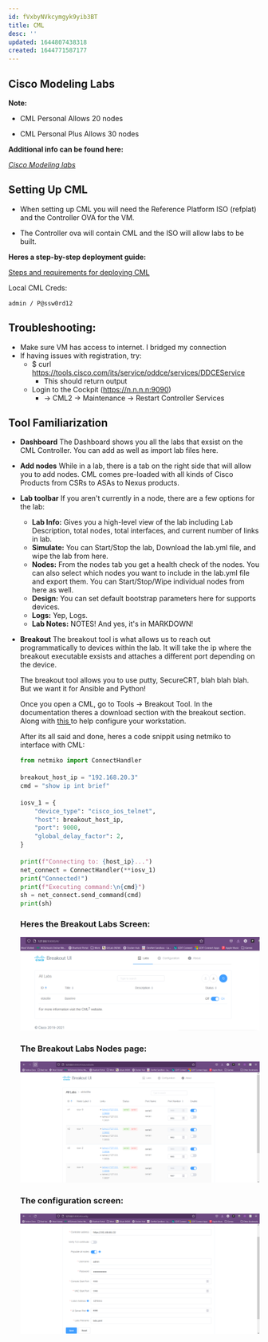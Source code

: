 ```yaml
---
id: fVxbyNVkcymgyk9yib3BT
title: CML
desc: ''
updated: 1644807438318
created: 1644771587177
---
```


## Cisco Modeling Labs
**Note:**
- CML Personal Allows 20 nodes

- CML Personal Plus Allows 30 nodes

**Additional info can be found here:**

[ _Cisco Modeling labs_ ](https://www.cisco.com/c/en/us/products/cloud-systems-management/modeling-labs/index.html)

## Setting Up CML

* When setting up CML you will need the Reference Platform ISO (refplat) and the Controller OVA for the VM.

* The Controller ova will contain CML and the ISO will allow labs to be built.

**Heres a step-by-step deployment guide:**

[ Steps and requirements for deploying CML ](https://developer.cisco.com/docs/modeling-labs/#!deploying-the-ova-file-on-vmware-workstation-fusion)

Local CML Creds:
```text
admin / P@ssw0rd12
```

## Troubleshooting:
- Make sure VM has access to internet. I bridged my connection
- If having issues with registration, try:
    - $ curl https://tools.cisco.com/its/service/oddce/services/DDCEService
        - This should return output
    - Login to the Cockpit (https://n.n.n.n:9090)
        - -> CML2 -> Maintenance -> Restart Controller Services 
    
## Tool Familiarization

- **Dashboard**
    The Dashboard shows you all the labs that exsist on the CML Controller. You can add as well as import lab files here.

- **Add nodes**
    While in a lab, there is a tab on the right side that will allow you to add nodes. CML comes pre-loaded with all kinds of Cisco Products from CSRs to ASAs to Nexus products.

- **Lab toolbar**
    If you aren't currently in a node, there are a few options for the lab:
    - **Lab Info:** Gives you a high-level view of the lab including Lab Description, total nodes, total interfaces, and current number of links in lab.
    - **Simulate:** You can Start/Stop the lab, Download the lab.yml file, and wipe the lab from here.
    - **Nodes:** From the nodes tab you get a health check of the nodes. You can also select which nodes you want to include in the lab.yml file and export them. You can Start/Stop/Wipe individual nodes from here as well.
    - **Design:** You can set default bootstrap parameters here for supports devices.
    - **Logs:** Yep, Logs.
    - **Lab Notes:** NOTES! And yes, it's in MARKDOWN!

- **Breakout**
    The breakout tool is what allows us to reach out programmatically to devices within the lab. It will take the ip where the breakout executable exsists and attaches a different port depending on the device.
    
    The breakout tool allows you to use putty, SecureCRT, blah blah blah. But we want it for Ansible and Python!

    Once you open a CML, go to Tools -> Breakout Tool. In the documentation theres a download section with the breakout section. Along with [ this ](https://oznetnerd.com/2020/06/26/network-automation-with-cml2/) to help configure your workstation.

    After its all said and done, heres a code snippit using netmiko to interface with CML:
    ```python
    from netmiko import ConnectHandler

    breakout_host_ip = "192.168.20.3"
    cmd = "show ip int brief"

    iosv_1 = {
        "device_type": "cisco_ios_telnet",
        "host": breakout_host_ip,
        "port": 9000,
        "global_delay_factor": 2,
    }

    print(f"Connecting to: {host_ip}...")
    net_connect = ConnectHandler(**iosv_1)
    print("Connected!")
    print(f"Executing command:\n{cmd}")
    sh = net_connect.send_command(cmd)
    print(sh)
    ```
    ### Heres the Breakout Labs Screen:
    ![ Breakout Labs ](assets/images/BreakoutLabs.png)
    
    ### The Breakout Labs Nodes page:
    ![ Breakout Labs ](assets/images/BreakoutNodes.png)

    ### The configuration screen:
    ![ Breakout Labs ](assets/images/BreakoutConfig.png)